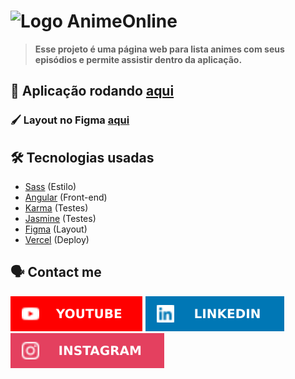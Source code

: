 # ![Logo](https://animes-online-angular.vercel.app/assets/icons/logo.svg) AnimeOnline
> **Esse projeto é uma página web para lista animes com seus episódios e permite assistir dentro da aplicação.**

## 🚀 **Aplicação rodando [aqui](https://animes-online-angular.vercel.app/home)**

### 🖌️ **Layout no Figma [aqui](https://www.figma.com/file/GXh3IYv94teEHU8aNHds2s/Animes-Online-(Community)?node-id=0%3A1)**

## 🛠️ Tecnologias usadas
- [Sass](https://sass-lang.com/) (Estilo)
- [Angular](https://angular.io/) (Front-end)
- [Karma](https://karma-runner.github.io/6.3/index.html) (Testes)
- [Jasmine](https://jasmine.github.io/index.html) (Testes)
- [Figma](https://www.figma.com/) (Layout)
- [Vercel](https://vercel.com/) (Deploy)

## 🗣️ Contact me
[![Youtube URL](https://github.com/liara987/liara987/blob/main/icons/social%20media/youtube.svg)](https://www.youtube.com/c/LiaraProgramadora?sub_confirmation=1)
[![LinkedIn URL](https://github.com/liara987/liara987/blob/main/icons/social%20media/linkedin.svg)](https://www.linkedin.com/in/liara-programadora)
[![Instagram URL](https://github.com/liara987/liara987/blob/main/icons/social%20media/instagram.svg)](https://www.instagram.com/liaraprogramadora/)
